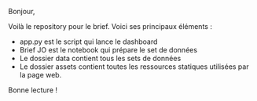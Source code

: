 Bonjour,

Voilà le repository pour le brief. Voici ses principaux éléments :
- app.py est le script qui lance le dashboard
- Brief JO est le notebook qui prépare le set de données 
- Le dossier data contient tous les sets de données
- Le dossier assets contient toutes les ressources statiques utilisées par la page web.

Bonne lecture !
